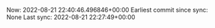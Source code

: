 Now: 2022-08-21 22:40:46.496846+00:00 Earliest commit since sync: None Last sync: 2022-08-21 22:27:49+00:00
